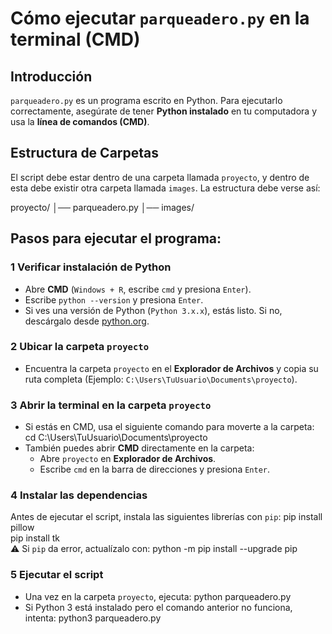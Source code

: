 #  Cómo ejecutar `parqueadero.py` en la terminal (CMD)

##  Introducción
`parqueadero.py` es un programa escrito en Python. Para ejecutarlo correctamente, asegúrate de tener **Python instalado** en tu computadora y usa la **línea de comandos (CMD)**.

##  Estructura de Carpetas
El script debe estar dentro de una carpeta llamada `proyecto`, y dentro de esta debe existir otra carpeta llamada `images`. La estructura debe verse así:

proyecto/
│── parqueadero.py
│── images/

## Pasos para ejecutar el programa:

### 1 Verificar instalación de Python  
   - Abre **CMD** (`Windows + R`, escribe `cmd` y presiona `Enter`).
   - Escribe `python --version` y presiona `Enter`.  
   - Si ves una versión de Python (`Python 3.x.x`), estás listo. Si no, descárgalo desde [python.org](https://www.python.org/downloads/).

### 2 Ubicar la carpeta `proyecto`  
   - Encuentra la carpeta `proyecto` en el **Explorador de Archivos** y copia su ruta completa (Ejemplo: `C:\Users\TuUsuario\Documents\proyecto`).

### 3 Abrir la terminal en la carpeta `proyecto`  
   - Si estás en CMD, usa el siguiente comando para moverte a la carpeta:  
     cd C:\Users\TuUsuario\Documents\proyecto
   - También puedes abrir **CMD** directamente en la carpeta:
     - Abre `proyecto` en **Explorador de Archivos**.
     - Escribe `cmd` en la barra de direcciones y presiona `Enter`.

### 4 Instalar las dependencias  
   Antes de ejecutar el script, instala las siguientes librerías con `pip`:
   pip install pillow  
   pip install tk  
   ⚠️ Si `pip` da error, actualízalo con:
   python -m pip install --upgrade pip  

### 5 Ejecutar el script  
   - Una vez en la carpeta `proyecto`, ejecuta:
     python parqueadero.py  
   - Si Python 3 está instalado pero el comando anterior no funciona, intenta:
     python3 parqueadero.py  
